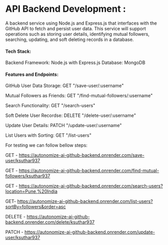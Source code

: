 # API Backend Development :

A backend service using Node.js and Express.js that interfaces with the GitHub API to fetch and persist user data. 
This service will support operations such as storing user details, identifying mutual followers, searching, updating, and soft deleting records in a database.

#### Tech Stack:

Backend Framework: Node.js with Express.js
Database: MongoDB

#### Features and Endpoints:

GitHub User Data Storage: GET "/save-user/:username"

Mutual Followers as Friends: GET "/find-mutual-followers/:username" 

Search Functionality: GET "/search-users" 

Soft Delete User Recordse: DELETE "/delete-user/:username" 

Update User Details: PATCH "/update-user/:username" 

List Users with Sorting: GET "/list-users" 


For testing we can follow bellow steps: 

GET - https://autonomize-ai-github-backend.onrender.com/save-user/ksuthar937

GET - https://autonomize-ai-github-backend.onrender.com/find-mutual-followers/ksuthar937

GET - https://autonomize-ai-github-backend.onrender.com/search-users?location=Pune,%20India

GET- https://autonomize-ai-github-backend.onrender.com/list-users?sortBy=followers&order=asc

DELETE - https://autonomize-ai-github-backend.onrender.com/delete/ksuthar937

PATCH - https://autonomize-ai-github-backend.onrender.com/update-user/ksuthar937
